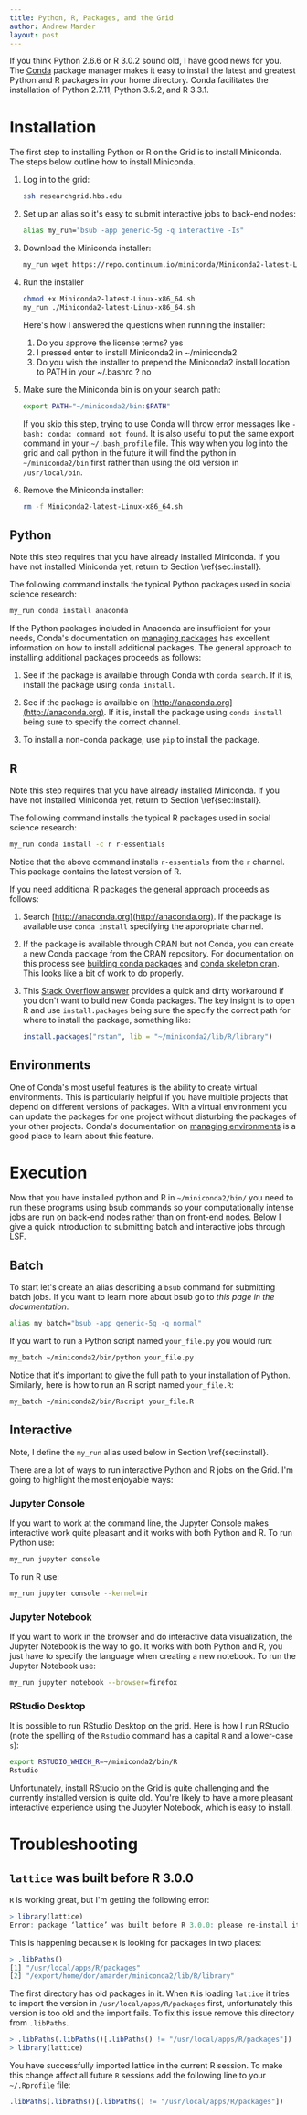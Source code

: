 ```yaml
---
title: Python, R, Packages, and the Grid
author: Andrew Marder
layout: post
---
```


If you think Python 2.6.6 or R 3.0.2 sound old, I have good
news for you. The [Conda](http://conda.pydata.org/docs/) package manager makes it easy
to install the latest and greatest Python and R packages in your home
directory. Conda facilitates the installation of Python 2.7.11, Python 3.5.2, and R 3.3.1.

# Installation

The first step to installing Python or R on the Grid is to install Miniconda. The steps below outline how to install Miniconda.

1.  Log in to the grid:

    ```bash
    ssh researchgrid.hbs.edu
    ```

2.  Set up an alias so it's easy to submit interactive jobs to
    back-end nodes:

    ```bash
    alias my_run="bsub -app generic-5g -q interactive -Is"
    ```

3.  Download the Miniconda installer:

    ```bash
    my_run wget https://repo.continuum.io/miniconda/Miniconda2-latest-Linux-x86_64.sh
    ```

4.  Run the installer

    ```bash
    chmod +x Miniconda2-latest-Linux-x86_64.sh
    my_run ./Miniconda2-latest-Linux-x86_64.sh
    ```

    Here's how I answered the questions when running the installer:

    1.  Do you approve the license terms? yes
    2.  I pressed enter to install Miniconda2 in ~/miniconda2
    3.  Do you wish the installer to prepend the Miniconda2 install
        location to PATH in your ~/.bashrc ? no

5.  Make sure the Miniconda bin is on your search path:

    ```bash
    export PATH="~/miniconda2/bin:$PATH"
    ```

    If you skip this step, trying to use Conda will throw error
    messages like `-bash: conda: command not found`. It is also useful
    to put the same export command in your `~/.bash_profile`
    file. This way when you log into the grid and call python in the
    future it will find the python in `~/miniconda2/bin` first rather
    than using the old version in `/usr/local/bin`.
    
6.  Remove the Miniconda installer:

    ```bash
    rm -f Miniconda2-latest-Linux-x86_64.sh
    ```

## Python

Note this step requires that you have already installed Miniconda. If you have not installed Miniconda yet, return to Section \ref{sec:install}.

The following command installs the typical Python packages used in social science research:

```bash
my_run conda install anaconda
```

If the Python packages included in Anaconda are insufficient for your needs, Conda's documentation on [managing packages](http://conda.pydata.org/docs/using/pkgs.html) has excellent information on how to install additional packages. The general approach to installing additional packages proceeds as follows:

1.  See if the package is available through Conda with `conda search`. If it is, install the package using `conda install`.

2.  See if the package is available on [http://anaconda.org](http://anaconda.org). If it is, install the package using `conda install` being sure to specify the correct channel.

3.  To install a non-conda package, use `pip` to install the package.

## R

Note this step requires that you have already installed Miniconda. If you have not installed Miniconda yet, return to Section \ref{sec:install}.

The following command installs the typical R packages used in social science research:

```bash
my_run conda install -c r r-essentials
```

Notice that the above command installs `r-essentials` from the `r` channel. This package contains the latest version of R.

If you need additional R packages the general approach proceeds as follows:

1.  Search [http://anaconda.org](http://anaconda.org). If the package is available use `conda install` specifying the appropriate channel.

2.  If the package is available through CRAN but not Conda, you can create a new Conda package from the CRAN repository. For documentation on this process see [building conda packages](http://conda.pydata.org/docs/build_tutorials/pkgs.html) and [conda skeleton cran](http://conda.pydata.org/docs/commands/build/conda-skeleton-cran.html). This looks like a bit of work to do properly.

3.  This [Stack Overflow answer](http://stackoverflow.com/a/35023854/3756632) provides a quick and dirty workaround if you don't want to build new Conda packages. The key insight is to open R and use `install.packages` being sure the specify the correct path for where to install the package, something like:

    ```r
    install.packages("rstan", lib = "~/miniconda2/lib/R/library")
    ```

## Environments

One of Conda's most useful features is the ability to create virtual environments. This is particularly helpful if you have multiple projects that depend on different versions of packages. With a virtual environment you can update the packages for one project without disturbing the packages of your other projects. Conda's documentation on [managing environments](http://conda.pydata.org/docs/using/envs.html) is a good place to learn about this feature.

# Execution

Now that you have installed python and R in `~/miniconda2/bin/` you
need to run these programs using bsub commands so your computationally
intense jobs are run on back-end nodes rather than on front-end
nodes. Below I give a quick introduction to submitting batch and
interactive jobs through LSF.

## Batch

To start let's create an alias describing a `bsub` command for submitting batch jobs. If you want to learn more about bsub go to *this page in the documentation*.

```bash
alias my_batch="bsub -app generic-5g -q normal"
```

If you want to run a Python script named `your_file.py` you would run:

```bash
my_batch ~/miniconda2/bin/python your_file.py
```

Notice that it's important to give the full path to your installation of Python. Similarly, here is how to run an R script named `your_file.R`:

```bash
my_batch ~/miniconda2/bin/Rscript your_file.R
```

## Interactive

Note, I define the `my_run` alias used below in Section \ref{sec:install}.

There are a lot of ways to run interactive Python and R jobs on the Grid. I'm going to highlight the most enjoyable ways:

### Jupyter Console

If you want to work at the command line, the Jupyter Console makes interactive work quite pleasant and it works with both Python and R. To run Python use:

```bash
my_run jupyter console
```

To run R use:

```bash
my_run jupyter console --kernel=ir
```

### Jupyter Notebook

If you want to work in the browser and do interactive data visualization, the Jupyter Notebook is the way to go. It works with both Python and R, you just have to specify the language when creating a new notebook. To run the Jupyter Notebook use:

```bash
my_run jupyter notebook --browser=firefox
```

### RStudio Desktop

It is possible to run RStudio Desktop on the grid. Here is how I run RStudio (note the spelling of the `Rstudio` command has a capital `R` and a lower-case `s`):

```bash
export RSTUDIO_WHICH_R=~/miniconda2/bin/R
Rstudio
```

Unfortunately, install RStudio on the Grid is quite challenging and the currently installed version is quite old. You're likely to have a more pleasant interactive experience using the Jupyter Notebook, which is easy to install.

# Troubleshooting

## `lattice` was built before R 3.0.0

`R` is working great, but I'm getting the following error:

```r
> library(lattice)
Error: package ‘lattice’ was built before R 3.0.0: please re-install it
```

This is happening because `R` is looking for packages in two places:

```r
> .libPaths()
[1] "/usr/local/apps/R/packages"
[2] "/export/home/dor/amarder/miniconda2/lib/R/library"
```

The first directory has old packages in it. When `R` is loading `lattice` it tries to import the version in `/usr/local/apps/R/packages` first, unfortunately this version is too old and the import fails. To fix this issue remove this directory from `.libPaths`.

```r
> .libPaths(.libPaths()[.libPaths() != "/usr/local/apps/R/packages"])
> library(lattice)
```

You have successfully imported lattice in the current R session. To make this change affect all future `R` sessions add the following line to your `~/.Rprofile` file:

```r
.libPaths(.libPaths()[.libPaths() != "/usr/local/apps/R/packages"])
```
